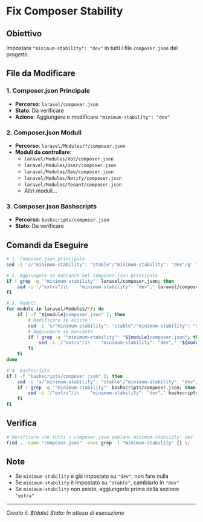 # Fix Composer Stability

## Obiettivo
Impostare `"minimum-stability": "dev"` in tutti i file `composer.json` del progetto.

## File da Modificare

### 1. Composer.json Principale
- **Percorso**: `laravel/composer.json`
- **Stato**: Da verificare
- **Azione**: Aggiungere o modificare `"minimum-stability": "dev"`

### 2. Composer.json Moduli
- **Percorso**: `laravel/Modules/*/composer.json`
- **Moduli da controllare**:
  - `laravel/Modules/Xot/composer.json`
  - `laravel/Modules/User/composer.json`
  - `laravel/Modules/Geo/composer.json`
  - `laravel/Modules/Notify/composer.json`
  - `laravel/Modules/Tenant/composer.json`
  - Altri moduli...

### 3. Composer.json Bashscripts
- **Percorso**: `bashscripts/composer.json`
- **Stato**: Da verificare

## Comandi da Eseguire

```bash
# 1. Composer.json principale
sed -i 's/"minimum-stability": "stable"/"minimum-stability": "dev"/g' laravel/composer.json

# 2. Aggiungere se mancante nel composer.json principale
if ! grep -q '"minimum-stability"' laravel/composer.json; then
    sed -i '/"extra"/i\    "minimum-stability": "dev",' laravel/composer.json
fi

# 3. Moduli
for module in laravel/Modules/*/; do
    if [ -f "${module}composer.json" ]; then
        # Modificare se esiste
        sed -i 's/"minimum-stability": "stable"/"minimum-stability": "dev"/g' "${module}composer.json"
        # Aggiungere se mancante
        if ! grep -q '"minimum-stability"' "${module}composer.json"; then
            sed -i '/"extra"/i\    "minimum-stability": "dev",' "${module}composer.json"
        fi
    fi
done

# 4. Bashscripts
if [ -f "bashscripts/composer.json" ]; then
    sed -i 's/"minimum-stability": "stable"/"minimum-stability": "dev"/g' bashscripts/composer.json
    if ! grep -q '"minimum-stability"' bashscripts/composer.json; then
        sed -i '/"extra"/i\    "minimum-stability": "dev",' bashscripts/composer.json
    fi
fi
```

## Verifica
```bash
# Verificare che tutti i composer.json abbiano minimum-stability: dev
find . -name "composer.json" -exec grep -l "minimum-stability" {} \;
```

## Note
- Se `minimum-stability` è già impostato su `"dev"`, non fare nulla
- Se `minimum-stability` è impostato su `"stable"`, cambiarlo in `"dev"`
- Se `minimum-stability` non esiste, aggiungerlo prima della sezione `"extra"`

---
*Creato il: $(date)*
*Stato: In attesa di esecuzione* 